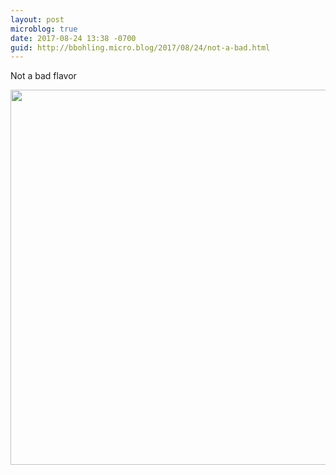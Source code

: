 ```yaml
---
layout: post
microblog: true
date: 2017-08-24 13:38 -0700
guid: http://bbohling.micro.blog/2017/08/24/not-a-bad.html
---
```

Not a bad flavor

<img src="http://bbohling.micro.blog/uploads/2017/266a193e10.jpg" width="600" height="600" />
